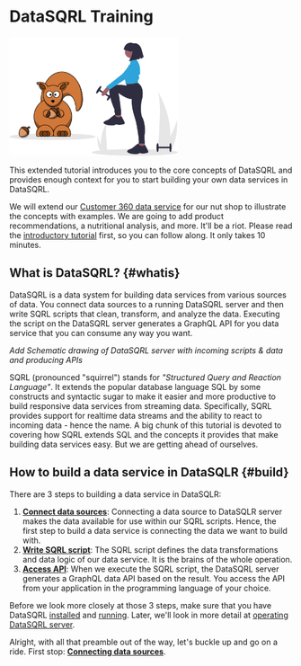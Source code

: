 # DataSQRL Training

<img src="/img/index/undraw_personal_training_sqrl.svg" alt="Nut Shop Tutorial >" width="300"/>

This extended tutorial introduces you to the core concepts of DataSQRL and provides enough
context for you to start building your own data services in DataSQRL.

We will extend our [Customer 360 data service](../nutshop-tutorial) for our nut shop to
illustrate the concepts with examples. We are going to add product recommendations, a
nutritional analysis, and more. It'll be a riot. Please read the
[introductory tutorial](../nutshop-tutorial) first, so you can follow along. It only takes
10 minutes.

## What is DataSQRL? {#whatis}

DataSQRL is a data system for building data services from various sources of data.
You connect data sources to a running DataSQRL server and then write SQRL scripts that
clean, transform, and analyze the data. Executing the script on the DataSQRL server
generates a GraphQL API for you data service that you can consume any way you want.

*Add Schematic drawing of DataSQRL server with incoming scripts & data and producing APIs*


SQRL (pronounced "squirrel") stands for *"Structured Query and Reaction Language"*. It
extends the popular database language SQL by some constructs and syntactic sugar to make
it easier and more productive to build responsive data services from streaming data. Specifically,
SQRL provides support for realtime data streams and the ability to react to incoming data -
hence the name. A big chunk of this tutorial is devoted to covering how SQRL extends
SQL and the concepts it provides that make building data services easy. But we are getting
ahead of ourselves.

## How to build a data service in DataSQLR {#build}

There are 3 steps to building a data service in DataSQLR:

1. **[Connect data sources](data-sources.md)**: Connecting a data source to 
 DataSQLR server
 makes the data available for use within our SQRL scripts. Hence, the first step to build a data
 service is connecting the data we want to build with.
2. **[Write SQRL script](sqrl)**: The SQRL script defines the data transformations and
 data logic of our data service. It is the brains of the whole operation. 
3. **[Access API](api)**: When we execute the SQRL script, the DataSQRL server generates
 a GraphQL data API based on the result. You access the API from your application in
 the programming language of your choice.

Before we look more closely at those 3 steps, make sure that you have DataSQRL
[installed](../install) and [running](../nutshop-tutorial#setup). Later, we'll look in
more detail at [operating DataSQRL server](server).

Alright, with all that preamble out of the way, let's buckle up and go on a ride.
First stop: **[Connecting data sources](data-sources.md)**.

